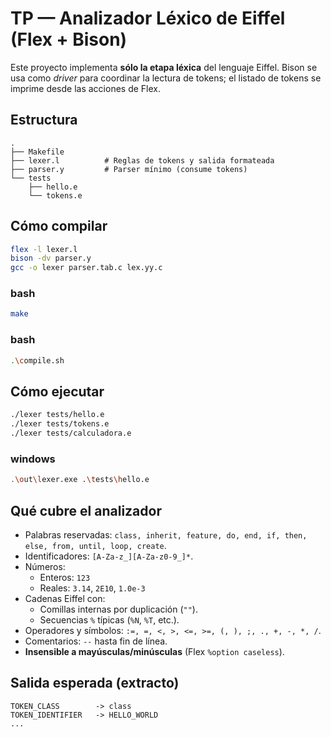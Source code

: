 # TP — Analizador Léxico de Eiffel (Flex + Bison)

Este proyecto implementa **sólo la etapa léxica** del lenguaje Eiffel. Bison se usa como *driver* para coordinar la lectura de tokens; el listado de tokens se imprime desde las acciones de Flex.

## Estructura
```
.
├── Makefile
├── lexer.l          # Reglas de tokens y salida formateada
├── parser.y         # Parser mínimo (consume tokens)
└── tests
    ├── hello.e
    └── tokens.e
```

## Cómo compilar
```bash
flex -l lexer.l
bison -dv parser.y
gcc -o lexer parser.tab.c lex.yy.c
```

### bash
```bash
make
```
### bash
```bash
.\compile.sh
```

## Cómo ejecutar
```bash
./lexer tests/hello.e
./lexer tests/tokens.e
./lexer tests/calculadora.e
```
### windows
```bash
.\out\lexer.exe .\tests\hello.e
```       

## Qué cubre el analizador
- Palabras reservadas: `class, inherit, feature, do, end, if, then, else, from, until, loop, create`.
- Identificadores: `[A-Za-z_][A-Za-z0-9_]*`.
- Números:
  - Enteros: `123`
  - Reales: `3.14`, `2E10`, `1.0e-3`
- Cadenas Eiffel con:
  - Comillas internas por duplicación (`""`).
  - Secuencias `%` típicas (`%N`, `%T`, etc.).
- Operadores y símbolos: `:=, =, <, >, <=, >=, (, ), ;, ., +, -, *, /`.
- Comentarios: `--` hasta fin de línea.
- **Insensible a mayúsculas/minúsculas** (Flex `%option caseless`).

## Salida esperada (extracto)
```
TOKEN_CLASS        -> class
TOKEN_IDENTIFIER   -> HELLO_WORLD
...
```
